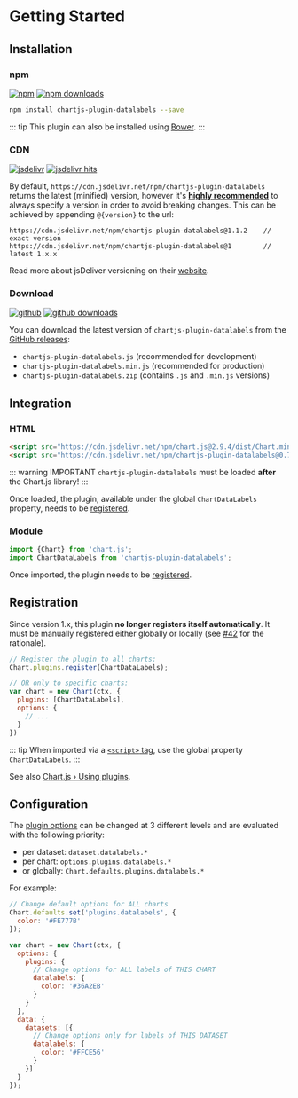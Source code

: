# Getting Started

## Installation

### npm

[![npm](https://img.shields.io/npm/v/chartjs-plugin-datalabels.svg?style=flat-square&maxAge=600)](https://npmjs.com/package/chartjs-plugin-datalabels) [![npm downloads](https://img.shields.io/npm/dm/chartjs-plugin-datalabels.svg?style=flat-square&maxAge=600)](https://npmjs.com/package/chartjs-plugin-datalabels)

```sh
npm install chartjs-plugin-datalabels --save
```

::: tip
This plugin can also be installed using [Bower](https://bower.io/).
:::

### CDN

[![jsdelivr](https://img.shields.io/npm/v/chartjs-plugin-datalabels.svg?label=jsdelivr&style=flat-square&maxAge=600)](https://cdn.jsdelivr.net/npm/chartjs-plugin-datalabels@latest/dist/) [![jsdelivr hits](https://data.jsdelivr.com/v1/package/npm/chartjs-plugin-datalabels/badge)](https://www.jsdelivr.com/package/npm/chartjs-plugin-datalabels)

By default, `https://cdn.jsdelivr.net/npm/chartjs-plugin-datalabels` returns the latest (minified) version, however it's [**highly recommended**](https://www.jsdelivr.com/features) to always specify a version in order to avoid breaking changes. This can be achieved by appending `@{version}` to the url:

```
https://cdn.jsdelivr.net/npm/chartjs-plugin-datalabels@1.1.2    // exact version
https://cdn.jsdelivr.net/npm/chartjs-plugin-datalabels@1        // latest 1.x.x
```

Read more about jsDeliver versioning on their [website](http://www.jsdelivr.com/).

### Download

[![github](https://img.shields.io/github/release/chartjs/chartjs-plugin-datalabels.svg?style=flat-square&maxAge=600)](https://github.com/chartjs/chartjs-plugin-datalabels/releases/latest) [![github downloads](https://img.shields.io/github/downloads/chartjs/chartjs-plugin-datalabels/total.svg?style=flat-square&maxAge=600)](http://www.somsubhra.com/github-release-stats/?username=chartjs&repository=chartjs-plugin-datalabels)

You can download the latest version of `chartjs-plugin-datalabels` from the [GitHub releases](https://github.com/chartjs/chartjs-plugin-datalabels/releases/latest):

- `chartjs-plugin-datalabels.js` (recommended for development)
- `chartjs-plugin-datalabels.min.js` (recommended for production)
- `chartjs-plugin-datalabels.zip` (contains `.js` and `.min.js` versions)

## Integration

### HTML

```html
<script src="https://cdn.jsdelivr.net/npm/chart.js@2.9.4/dist/Chart.min.js"></script>
<script src="https://cdn.jsdelivr.net/npm/chartjs-plugin-datalabels@0.7.0"></script>
```

::: warning IMPORTANT
`chartjs-plugin-datalabels` must be loaded **after** the Chart.js library!
:::

Once loaded, the plugin, available under the global `ChartDataLabels` property, needs to be [registered](#registration).

### Module

```javascript
import {Chart} from 'chart.js';
import ChartDataLabels from 'chartjs-plugin-datalabels';
```

Once imported, the plugin needs to be [registered](#registration).

## Registration

Since version 1.x, this plugin **no longer registers itself automatically**. It must be manually registered either globally or locally (see [#42](https://github.com/chartjs/chartjs-plugin-datalabels/issues/42) for the rationale).

```javascript
// Register the plugin to all charts:
Chart.plugins.register(ChartDataLabels);
```

```javascript
// OR only to specific charts:
var chart = new Chart(ctx, {
  plugins: [ChartDataLabels],
  options: {
    // ...
  }
})
```
::: tip
When imported via a [`<script>` tag](#html), use the global property `ChartDataLabels`.
:::

See also [Chart.js &rsaquo; Using plugins](https://www.chartjs.org/docs/latest/developers/plugins.html).

## Configuration

The [plugin options](options.md) can be changed at 3 different levels and are evaluated with the following priority:

- per dataset: `dataset.datalabels.*`
- per chart: `options.plugins.datalabels.*`
- or globally: `Chart.defaults.plugins.datalabels.*`

For example:

```javascript
// Change default options for ALL charts
Chart.defaults.set('plugins.datalabels', {
  color: '#FE777B'
});

var chart = new Chart(ctx, {
  options: {
    plugins: {
      // Change options for ALL labels of THIS CHART
      datalabels: {
        color: '#36A2EB'
      }
    }
  },
  data: {
    datasets: [{
      // Change options only for labels of THIS DATASET
      datalabels: {
        color: '#FFCE56'
      }
    }]
  }
});
```
